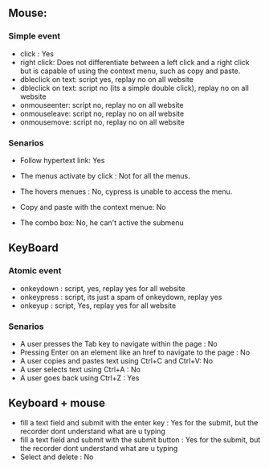 ## Mouse:

### Simple event
* click : Yes
* right click: Does not differentiate between a left click and a right click but is capable of using the context menu, such as copy and paste.
* dbleclick on text: script yes, replay no on all website
* dbleclick on text: script no (its a simple double click), replay no on all website
* onmouseenter: script no, replay no on all website
* onmouseleave: script no, replay no on all website
* onmousemove: script no, replay no on all website
 
### Senarios
* Follow hypertext link: Yes

* The menus activate by click : Not for all the menus.

* The hovers menues : No, cypress is unable to access the menu.

* Copy and paste with the context menue: No 

* The combo box: No, he can't active the submenu


## KeyBoard

### Atomic event
* onkeydown	: script, yes, replay yes for all website
* onkeypress : script, its just a spam of onkeydown, replay yes
* onkeyup : script, Yes, replay yes for all website

### Senarios
*  A user presses the Tab key to navigate within the page : No
* Pressing Enter on an element like an href to navigate to the page : No
* A user copies and pastes text using Ctrl+C and Ctrl+V: No
* A user selects text using Ctrl+A : No
* A user goes back using Ctrl+Z : Yes


## Keyboard + mouse
* fill a text field and submit with the enter key : Yes for the submit, but the recorder dont understand what are u typing
* fill a text field and submit with the submit button : Yes for the submit, but the recorder dont understand what are u typing
* Select and delete : No